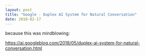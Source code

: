 ```yaml
---
layout: post
title: "Google - Duplex AI System for Natural Conversation"
date: 2018-02-17
---
```



because this was mindblowing:

https://ai.googleblog.com/2018/05/duplex-ai-system-for-natural-conversation.html

